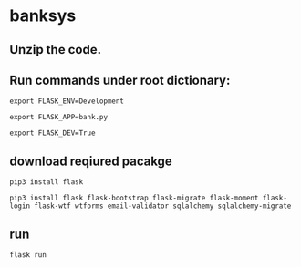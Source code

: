 

# banksys

## Unzip the code.

## Run commands under root dictionary:

`export FLASK_ENV=Development`

`export FLASK_APP=bank.py`

`export FLASK_DEV=True`

## download reqiured pacakge

`pip3 install flask`

`pip3 install flask flask-bootstrap flask-migrate flask-moment flask-login flask-wtf wtforms email-validator sqlalchemy sqlalchemy-migrate`

## run 
`flask run`
